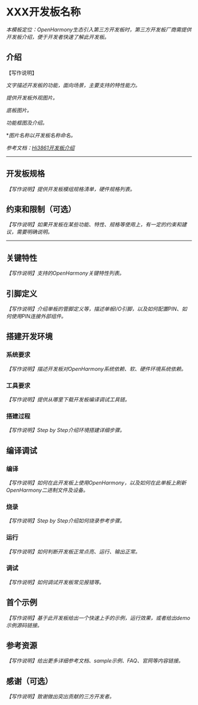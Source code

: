 # XXX开发板名称
*本模板定位：OpenHarmony生态引入第三方开发板时，第三方开发板厂商需提供开发板介绍，便于开发者快速了解此开发板。*

## 介绍

【写作说明】

*文字描述开发板的功能，面向场景，主要支持的特性能力。*

*提供开发板外观图片。*

*底板图片。*

*功能框图及介绍。*

**图片名称以开发板名称命名。*

*参考文档：[Hi3861开发板介绍](../../device-dev/quick-start/quickstart-appendix-hi3861.md)*

********
## 开发板规格

*【写作说明】提供开发板模组规格清单，硬件规格列表。*

## 约束和限制（可选）

*【写作说明】如果开发板在某些功能、特性、规格等使用上，有一定的约束和建议，需要明确说明。*

********


## 关键特性
*【写作说明】支持的OpenHarmony关键特性列表。*

## 引脚定义
*【写作说明】介绍单板的管脚定义等，描述单板I/O引脚，以及如何配置PIN、如何使用PIN连接外部组件。*  

## 搭建开发环境

### 系统要求

*【写作说明】描述开发板对OpenHarmony系统依赖、软、硬件环境系统依赖。*

### 工具要求

*【写作说明】提供从哪里下载开发板编译调试工具链。*

### 搭建过程

*【写作说明】Step by Step介绍环境搭建详细步骤。*

## 编译调试

### 编译

*【写作说明】如何在此开发板上使用OpenHarmony，以及如何在此单板上刷新OpenHarmony二进制文件及设备。*

### 烧录

*【写作说明】Step by Step介绍如何烧录参考步骤。*

### 运行

*【写作说明】如何判断开发板正常点亮、运行、输出正常。*


### 调试

*【写作说明】如何调试开发板常见报错等。*

## 首个示例

*【写作说明】基于此开发板给出一个快速上手的示例，运行效果，或者给出demo示例源码链接。*

## 参考资源

*【写作说明】给出更多详细参考文档、sample示例、FAQ、官网等内容链接。*

## 感谢（可选）

*【写作说明】致谢做出突出贡献的三方开发者。*


